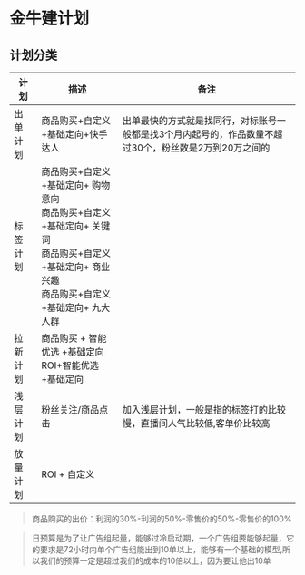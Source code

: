 # 金牛建计划

## 计划分类


| 计划 | 描述 | 备注 |
| ---- | ---- | ---- |
| 出单计划| 商品购买+自定义+基础定向+快手达人| 出单最快的方式就是找同行，对标账号一般都是找3个月内起号的，作品数量不超过30个，粉丝数是2万到20万之间的 |
| 标签计划 | 商品购买+自定义+基础定向+ 购物意向 <br/> 商品购买+自定义+基础定向+ 关键词 <br/> 商品购买+自定义+基础定向+ 商业兴趣 <br/> 商品购买+自定义+基础定向+ 九大人群| |
| 拉新计划| 商品购买 + 智能优选 +基础定向 <br/> ROI+智能优选+基础定向| |
| 浅层计划 | 粉丝关注/商品点击| 加入浅层计划，一般是指的标签打的比较慢，直播间人气比较低,客单价比较高|
| 放量计划 | ROI + 自定义| |


> 商品购买的出价：利润的30%-利润的50%-零售价的50%-零售价的100%

> 日预算是为了让广告组起量，能够过冷启动期，一个广告组要能够起量，它的要求是72小时内单个广告组能出到10单以上，能够有一个基础的模型,所以我们的预算一定是超过我们的成本的10倍以上，因为要让他出10单
